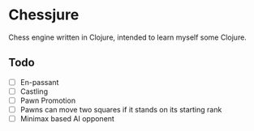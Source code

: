 # Chessjure

Chess engine written in Clojure,
intended to learn myself some Clojure.

## Todo

* [ ] En-passant
* [ ] Castling
* [ ] Pawn Promotion
* [ ] Pawns can move two squares if it stands on its starting rank
* [ ] Minimax based AI opponent

